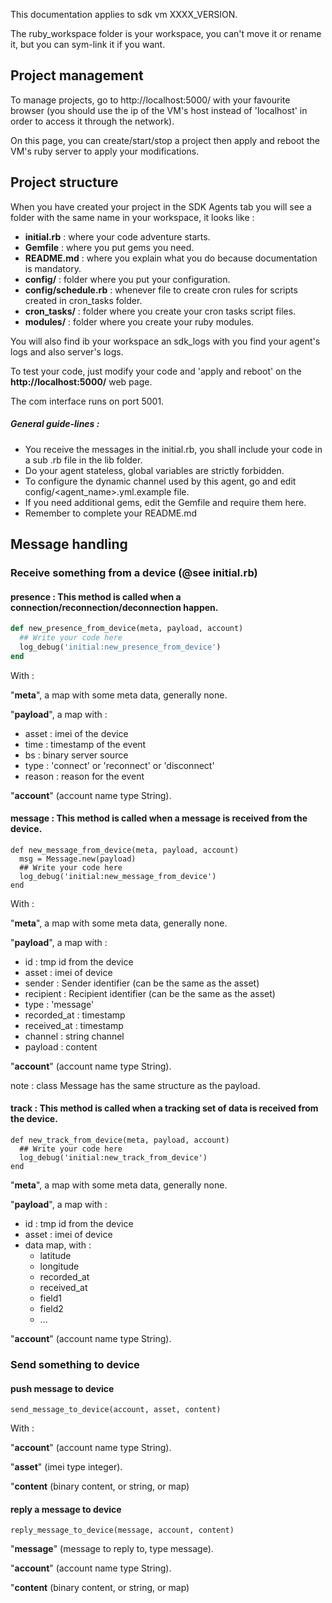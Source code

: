 
This documentation applies to sdk vm XXXX_VERSION.

The ruby_workspace folder is your workspace, you can't move it or rename it, but you can sym-link it if you want.

## Project management
To manage projects, go to http://localhost:5000/ with your favourite browser (you should use the ip of the VM's host instead of 'localhost' in order to access it through the network).

On this page, you can create/start/stop a project then apply and reboot the VM's ruby server to apply your modifications.

## Project structure
 When you have created your project in the SDK Agents tab you will see a folder with the same name in your workspace, it looks like :

* **initial.rb** : where your code adventure starts.
* **Gemfile** : where you put gems you need.
* **README.md** : where you explain what you do because documentation is mandatory.
* **config/** : folder where you put your configuration.
* **config/schedule.rb** : whenever file to create cron rules for scripts created in cron_tasks folder.
* **cron_tasks/** : folder where you create your cron tasks script files.
* **modules/** : folder where you create your ruby modules.

You will also find ib your workspace an sdk_logs with you find your agent's logs and also server's logs.

To test your code, just modify your code and 'apply and reboot' on the **http://localhost:5000/** web page.

The com interface runs on port 5001.

##### General guide-lines :

* You receive the messages in the initial.rb, you shall include your code in a sub .rb file in the lib folder.
* Do your agent stateless, global variables are strictly forbidden.
* To configure the dynamic channel used by this agent, go and edit config/<agent_name>.yml.example file.
* If you need additional gems, edit the Gemfile and require them here.
* Remember to complete your README.md


## Message handling

### Receive something from a device (@see initial.rb)

#### presence : This method is called when a connection/reconnection/deconnection happen.

``` ruby
def new_presence_from_device(meta, payload, account)
  ## Write your code here
  log_debug('initial:new_presence_from_device')
end
```

 With :

"**meta**", a map with some meta data, generally none.

"**payload**", a map with :

* asset   : imei of the device
* time    : timestamp of the event
* bs      : binary server source
* type    : 'connect' or 'reconnect' or 'disconnect'
* reason  : reason for the event

"**account**" (account name type String).

#### message : This method is called when a message is received from the device.

    def new_message_from_device(meta, payload, account)
      msg = Message.new(payload)
      ## Write your code here
      log_debug('initial:new_message_from_device')
    end

 With :

"**meta**", a map with some meta data, generally none.

"**payload**", a map with :

* id           : tmp id from the device
* asset        : imei of device
* sender       : Sender identifier (can be the same as the asset)
* recipient    : Recipient identifier (can be the same as the asset)
* type         : 'message'
* recorded_at  : timestamp
* received_at  : timestamp
* channel      : string channel
* payload      : content

"**account**" (account name type String).

note : class Message has the same structure as the payload.

#### track : This method is called when a tracking set of data is received from the device.

    def new_track_from_device(meta, payload, account)
      ## Write your code here
      log_debug('initial:new_track_from_device')
    end

"**meta**", a map with some meta data, generally none.

"**payload**", a map with :

* id           : tmp id from the device
* asset        : imei of device
* data map, with :
  * latitude
  * longitude
  * recorded_at
  * received_at
  * field1
  * field2
  * ...

"**account**" (account name type String).


### Send something to device

#### push message to device

    send_message_to_device(account, asset, content)

With :

"**account**" (account name type String).

"**asset**" (imei type integer).

"**content** (binary content, or string, or map)

#### reply a message to device

    reply_message_to_device(message, account, content)

"**message**" (message to reply to, type message).

"**account**" (account name type String).

"**content** (binary content, or string, or map)
